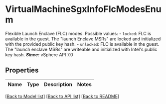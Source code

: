 # VirtualMachineSgxInfoFlcModesEnum

Flexible Launch Enclave (FLC) modes.  Possible values: - `locked`: FLC is available in the guest.      The \"launch Enclave MSRs\" are locked and   initialized with the provided public key hash. - `unlocked`: FLC is available in the guest.      The \"launch enclave MSRs\" are writeable   and initialized with Intel's public key hash.  ***Since:*** vSphere API 7.0 

## Properties
Name | Type | Description | Notes
------------ | ------------- | ------------- | -------------

[[Back to Model list]](../README.md#documentation-for-models) [[Back to API list]](../README.md#documentation-for-api-endpoints) [[Back to README]](../README.md)


